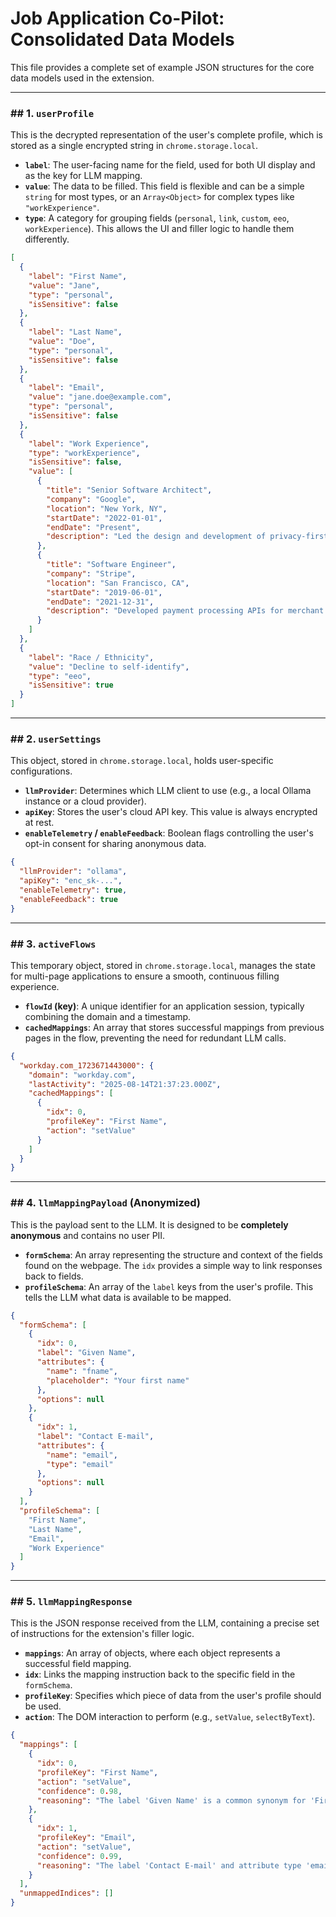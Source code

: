 # Job Application Co-Pilot: Consolidated Data Models

This file provides a complete set of example JSON structures for the core data models used in the extension.

---

### ## 1. `userProfile`

This is the decrypted representation of the user's complete profile, which is stored as a single encrypted string in `chrome.storage.local`.

* **`label`**: The user-facing name for the field, used for both UI display and as the key for LLM mapping.
* **`value`**: The data to be filled. This field is flexible and can be a simple `string` for most types, or an `Array<Object>` for complex types like `"workExperience"`.
* **`type`**: A category for grouping fields (`personal`, `link`, `custom`, `eeo`, `workExperience`). This allows the UI and filler logic to handle them differently.

```json
[
  {
    "label": "First Name",
    "value": "Jane",
    "type": "personal",
    "isSensitive": false
  },
  {
    "label": "Last Name",
    "value": "Doe",
    "type": "personal",
    "isSensitive": false
  },
  {
    "label": "Email",
    "value": "jane.doe@example.com",
    "type": "personal",
    "isSensitive": false
  },
  {
    "label": "Work Experience",
    "type": "workExperience",
    "isSensitive": false,
    "value": [
      {
        "title": "Senior Software Architect",
        "company": "Google",
        "location": "New York, NY",
        "startDate": "2022-01-01",
        "endDate": "Present",
        "description": "Led the design and development of privacy-first AI systems."
      },
      {
        "title": "Software Engineer",
        "company": "Stripe",
        "location": "San Francisco, CA",
        "startDate": "2019-06-01",
        "endDate": "2021-12-31",
        "description": "Developed payment processing APIs for merchant dashboards."
      }
    ]
  },
  {
    "label": "Race / Ethnicity",
    "value": "Decline to self-identify",
    "type": "eeo",
    "isSensitive": true
  }
]
````

-----

### \#\# 2. `userSettings`

This object, stored in `chrome.storage.local`, holds user-specific configurations.

  * **`llmProvider`**: Determines which LLM client to use (e.g., a local Ollama instance or a cloud provider).
  * **`apiKey`**: Stores the user's cloud API key. This value is always encrypted at rest.
  * **`enableTelemetry` / `enableFeedback`**: Boolean flags controlling the user's opt-in consent for sharing anonymous data.

<!-- end list -->

```json
{
  "llmProvider": "ollama",
  "apiKey": "enc_sk-...",
  "enableTelemetry": true,
  "enableFeedback": true
}
```

-----

### \#\# 3. `activeFlows`

This temporary object, stored in `chrome.storage.local`, manages the state for multi-page applications to ensure a smooth, continuous filling experience.

  * **`flowId` (key)**: A unique identifier for an application session, typically combining the domain and a timestamp.
  * **`cachedMappings`**: An array that stores successful mappings from previous pages in the flow, preventing the need for redundant LLM calls.

<!-- end list -->

```json
{
  "workday.com_1723671443000": {
    "domain": "workday.com",
    "lastActivity": "2025-08-14T21:37:23.000Z",
    "cachedMappings": [
      {
        "idx": 0,
        "profileKey": "First Name",
        "action": "setValue"
      }
    ]
  }
}
```

-----

### \#\# 4. `llmMappingPayload` (Anonymized)

This is the payload sent to the LLM. It is designed to be **completely anonymous** and contains no user PII.

  * **`formSchema`**: An array representing the structure and context of the fields found on the webpage. The `idx` provides a simple way to link responses back to fields.
  * **`profileSchema`**: An array of the `label` keys from the user's profile. This tells the LLM what data is available to be mapped.

<!-- end list -->

```json
{
  "formSchema": [
    {
      "idx": 0,
      "label": "Given Name",
      "attributes": {
        "name": "fname",
        "placeholder": "Your first name"
      },
      "options": null
    },
    {
      "idx": 1,
      "label": "Contact E-mail",
      "attributes": {
        "name": "email",
        "type": "email"
      },
      "options": null
    }
  ],
  "profileSchema": [
    "First Name",
    "Last Name",
    "Email",
    "Work Experience"
  ]
}
```

-----

### \#\# 5. `llmMappingResponse`

This is the JSON response received from the LLM, containing a precise set of instructions for the extension's filler logic.

  * **`mappings`**: An array of objects, where each object represents a successful field mapping.
  * **`idx`**: Links the mapping instruction back to the specific field in the `formSchema`.
  * **`profileKey`**: Specifies which piece of data from the user's profile should be used.
  * **`action`**: The DOM interaction to perform (e.g., `setValue`, `selectByText`).

<!-- end list -->

```json
{
  "mappings": [
    {
      "idx": 0,
      "profileKey": "First Name",
      "action": "setValue",
      "confidence": 0.98,
      "reasoning": "The label 'Given Name' is a common synonym for 'First Name'."
    },
    {
      "idx": 1,
      "profileKey": "Email",
      "action": "setValue",
      "confidence": 0.99,
      "reasoning": "The label 'Contact E-mail' and attribute type 'email' strongly indicate a mapping to the profile's 'Email' field."
    }
  ],
  "unmappedIndices": []
}
